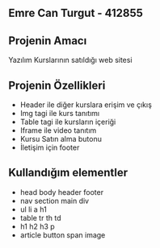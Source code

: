 ## Emre Can Turgut - 412855

## Projenin Amacı
Yazılım Kurslarının satıldığı web sitesi

## Projenin Özellikleri

* Header ile diğer kurslara erişim ve çıkış
* Img tagi ile kurs tanıtımı
* Table tagi ile kursların içeriği
* Iframe ile video tanıtım
* Kursu Satın alma butonu
* İletişim için footer

## Kullandığım elementler
* head body header footer
* nav section main div
* ul li a h1
* table tr th td 
* h1 h2 h3 p 
* article button span image
